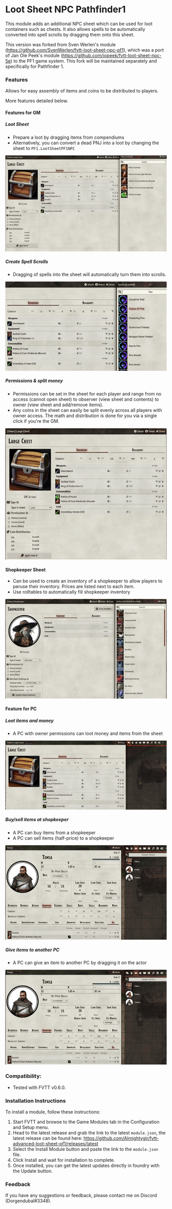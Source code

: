 # Loot Sheet NPC Pathfinder1
This module adds an additional NPC sheet which can be used for loot containers such as chests. It also allows spells to be automatically converted into spell scrolls by dragging them onto this sheet. 

This version was forked from Sven Werlen's module (https://github.com/SvenWerlen/fvtt-loot-sheet-npc-pf1), which was a port of Jan Ole Peek's module (https://github.com/jopeek/fvtt-loot-sheet-npc-5e) to the PF1 game system.
This fork will be maintained separately and specifically for Pathfinder 1.

### Features

Allows for easy assembly of items and coins to be distributed to players.

More features detailed below.

#### Features for GM

##### Loot Sheet

* Prepare a loot by dragging items from compendiums
* Alternatively, you can convert a dead PNJ into a loot by changing the sheet to `PF1.LootSheetPF1NPC`

![Demo Loot Sheet](doc/img/add-items-loot.gif)

##### Create Spell Scrolls

* Dragging of spells into the sheet will automatically turn them into scrolls.

![Demo crate scrolls](doc/img/scroll.gif)

##### Permissions & split money

* Permissions can be set in the sheet for each player and range from no access (cannot open sheet) to observer (view sheet and contents) to owner (view sheet and add/remove items).
* Any coins in the sheet can easily be split evenly across all players with owner access. The math and distribution is done for you via a single click if you're the GM. 

![Demo Permissions & Split](doc/img/split.gif)

#### Shopkeeper Sheet

* Can be used to create an inventory of a shopkeeper to allow players to peruse their inventory. Prices are listed next to each item.
* Use rolltables to automatically fill shopkeeper inventory

![Demo merchant](doc/img/merchant.gif)

#### Feature for PC

##### Loot items and money

* A PC with owner permissions can loot money and items from the sheet

![Demo Loot items and money](doc/img/loot.gif)

##### Buy/sell items at shopkeeper

* A PC can buy items from a shopkeeper
* A PC can sell items (half-price) to a shopkeeper

![Demo Buy and Sell items](doc/img/give.gif)

##### Give items to another PC

* A PC can give an item to another PC by dragging it on the actor

![Demo Give items](doc/img/give.gif)


### Compatibility:
- Tested with FVTT v0.6.0.

### Installation Instructions

To install a module, follow these instructions:

1. Start FVTT and browse to the Game Modules tab in the Configuration and Setup menu.
2. Head to the latest release and grab the link to the latest `module.json`, the latest release can be found here: https://github.com/Almightygir/fvtt-advanced-loot-sheet-pf1/releases/latest
3. Select the Install Module button and paste the link to the `module.json` file.
4. Click Install and wait for installation to complete.
5. Once installed, you can get the latest updates directly in foundry with the Update button.

### Feedback

If you have any suggestions or feedback, please contact me on Discord (Dorgendubal#3348).
